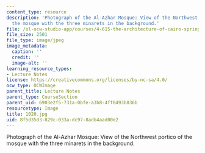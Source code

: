 ```yaml
---
content_type: resource
description: 'Photograph of the Al-Azhar Mosque: View of the Northwest portico of
  the mosque with the three minarets in the background.'
file: /ol-ocw-studio-app/courses/4-615-the-architecture-of-cairo-spring-2002/8f5d35d3829c033adc978adb4aad00e2_1020.jpg
file_size: 2501
file_type: image/jpeg
image_metadata:
  caption: ''
  credit: ''
  image-alt: ''
learning_resource_types:
- Lecture Notes
license: https://creativecommons.org/licenses/by-nc-sa/4.0/
ocw_type: OCWImage
parent_title: Lecture Notes
parent_type: CourseSection
parent_uid: 6903e2f5-731a-0bfe-a3b8-4ff0493b836b
resourcetype: Image
title: 1020.jpg
uid: 8f5d35d3-829c-033a-dc97-8adb4aad00e2
---
```

Photograph of the Al-Azhar Mosque: View of the Northwest portico of the mosque with the three minarets in the background.
